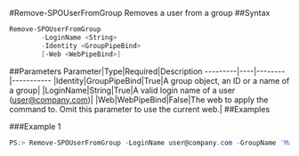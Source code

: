 #Remove-SPOUserFromGroup
Removes a user from a group
##Syntax
```powershell
Remove-SPOUserFromGroup
        -LoginName <String>
        -Identity <GroupPipeBind>
        [-Web <WebPipeBind>]
```


##Parameters
Parameter|Type|Required|Description
---------|----|--------|-----------
|Identity|GroupPipeBind|True|A group object, an ID or a name of a group|
|LoginName|String|True|A valid login name of a user (user@company.com)|
|Web|WebPipeBind|False|The web to apply the command to. Omit this parameter to use the current web.|
##Examples

###Example 1
```powershell
PS:> Remove-SPOUserFromGroup -LoginName user@company.com -GroupName 'Marketing Site Members'
```

